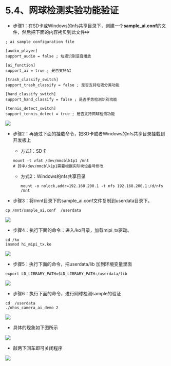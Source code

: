 # 5.4、网球检测实验功能验证

* 步骤1：在SD卡或Windows的nfs共享目录下，创建一个**sample_ai.conf**的文件，然后把下面的内容拷贝到此文件中

```cobol
; ai sample configuration file

[audio_player]
support_audio = false ; 垃圾识别语音播放

[ai_function]
support_ai = true ; 是否支持AI

[trash_classify_switch]
support_trash_classify = false ; 是否支持垃圾分类功能

[hand_classify_switch]
support_hand_classify = false ; 是否手势检测识别功能

[tennis_detect_switch]
support_tennis_detect = true ; 是否支持网球检测功能
```

![](https://gitee.com/wgm2022/mypic/raw/master/hispark_taurus_ai_sample/052%E4%BF%AE%E6%94%B9opencv%E7%9A%84ai%20config.png)

* 步骤2：再通过下面的挂载命令，把SD卡或者Windows的nfs共享目录挂载到开发板上

  * 方式1：SD卡

  ```
  mount -t vfat /dev/mmcblk1p1 /mnt
  # 其中/dev/mmcblk1p1需要根据实际块设备号修改
  ```

  * 方式2：Windows的nfs共享目录

    ```
    mount -o nolock,addr=192.168.200.1 -t nfs 192.168.200.1:/d/nfs /mnt
    ```

* 步骤3：将/mnt目录下的sample_ai.conf文件复制到userdata目录下。

```
cp /mnt/sample_ai.conf  /userdata
```

![](https://gitee.com/wgm2022/mypic/raw/master/hispark_taurus_ai_sample/039%E6%8B%B7%E8%B4%9Dai%20sample%20config%E8%87%B3userdata.png)

* 步骤4：执行下面的命令：进入/ko目录，加载mipi_tx驱动。

```
cd /ko
insmod hi_mipi_tx.ko
```

![](https://gitee.com/wgm2022/mypic/raw/master/hispark_taurus_ai_sample/040%E5%8A%A0%E8%BD%BDmipi_txko.png)

* 步骤5：执行下面的命令，把userdata/lib 加到环境变量里面

```
export LD_LIBRARY_PATH=$LD_LIBRARY_PATH:/userdata/lib
```

![](https://gitee.com/wgm2022/mypic/raw/master/hispark_taurus_ai_sample/053%20%E6%B7%BB%E5%8A%A0lib%E8%B7%AF%E5%BE%84%E5%88%B0%E7%8E%AF%E5%A2%83%E5%8F%98%E9%87%8F.png)

* 步骤6：执行下面的命令，进行网球检测sample的验证

```
cd  /userdata
./ohos_camera_ai_demo 2
```

![](https://gitee.com/wgm2022/mypic/raw/master/hispark_taurus_ai_sample/054%E8%BF%90%E8%A1%8Copencv.png)

* 具体的现象如下图所示

![](https://gitee.com/wgm2022/mypic/raw/master/hispark_taurus_ai_sample/055%20opencv%E7%BD%91%E7%90%83%E6%A3%80%E6%B5%8B.png)

* 敲两下回车即可关闭程序

![](https://gitee.com/wgm2022/mypic/raw/master/hispark_taurus_helloworld_sample/0007-helloworld%20log.png)
